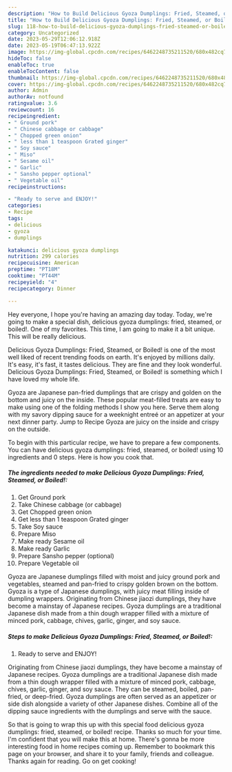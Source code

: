 ```yaml
---
description: "How to Build Delicious Gyoza Dumplings: Fried, Steamed, or Boiled! yang Delicious"
title: "How to Build Delicious Gyoza Dumplings: Fried, Steamed, or Boiled! yang Delicious"
slug: 118-how-to-build-delicious-gyoza-dumplings-fried-steamed-or-boiled-yang-delicious
category: Uncategorized
date: 2023-05-29T12:06:12.918Z
date: 2023-05-19T06:47:13.922Z
image: https://img-global.cpcdn.com/recipes/6462248735211520/680x482cq70/delicious-gyoza-dumplings-fried-steamed-or-boiled-recipe-main-photo.jpg
hideToc: false
enableToc: true
enableTocContent: false
thumbnail: https://img-global.cpcdn.com/recipes/6462248735211520/680x482cq70/delicious-gyoza-dumplings-fried-steamed-or-boiled-recipe-main-photo.jpg
cover: https://img-global.cpcdn.com/recipes/6462248735211520/680x482cq70/delicious-gyoza-dumplings-fried-steamed-or-boiled-recipe-main-photo.jpg
author: Admin
authorAv: notfound
ratingvalue: 3.6
reviewcount: 16
recipeingredient:
- " Ground pork"
- " Chinese cabbage or cabbage"
- " Chopped green onion"
- " less than 1 teaspoon Grated ginger"
- " Soy sauce"
- " Miso"
- " Sesame oil"
- " Garlic"
- " Sansho pepper optional"
- " Vegetable oil"
recipeinstructions:

- "Ready to serve and ENJOY!"
categories:
- Recipe
tags:
- delicious
- gyoza
- dumplings

katakunci: delicious gyoza dumplings 
nutrition: 299 calories
recipecuisine: American
preptime: "PT18M"
cooktime: "PT44M"
recipeyield: "4"
recipecategory: Dinner

---
```



Hey everyone, I hope you're having an amazing day today. Today, we're going to make a special dish, delicious gyoza dumplings: fried, steamed, or boiled!. One of my favorites. This time, I am going to make it a bit unique. This will be really delicious.

Delicious Gyoza Dumplings: Fried, Steamed, or Boiled! is one of the most well liked of recent trending foods on earth. It's enjoyed by millions daily. It's easy, it's fast, it tastes delicious. They are fine and they look wonderful. Delicious Gyoza Dumplings: Fried, Steamed, or Boiled! is something which I have loved my whole life.

Gyoza are Japanese pan-fried dumplings that are crispy and golden on the bottom and juicy on the inside. These popular meat-filled treats are easy to make using one of the folding methods I show you here. Serve them along with my savory dipping sauce for a weeknight entreé or an appetizer at your next dinner party. Jump to Recipe Gyoza are juicy on the inside and crispy on the outside.


To begin with this particular recipe, we have to prepare a few components. You can have delicious gyoza dumplings: fried, steamed, or boiled! using 10 ingredients and 0 steps. Here is how you cook that.

<!--inarticleads1-->

##### The ingredients needed to make Delicious Gyoza Dumplings: Fried, Steamed, or Boiled!:

1. Get  Ground pork
1. Take  Chinese cabbage (or cabbage)
1. Get  Chopped green onion
1. Get  less than 1 teaspoon Grated ginger
1. Take  Soy sauce
1. Prepare  Miso
1. Make ready  Sesame oil
1. Make ready  Garlic
1. Prepare  Sansho pepper (optional)
1. Prepare  Vegetable oil


Gyoza are Japanese dumplings filled with moist and juicy ground pork and vegetables, steamed and pan-fried to crispy golden brown on the bottom. Gyoza is a type of Japanese dumplings, with juicy meat filling inside of dumpling wrappers. Originating from Chinese jiaozi dumplings, they have become a mainstay of Japanese recipes. Gyoza dumplings are a traditional Japanese dish made from a thin dough wrapper filled with a mixture of minced pork, cabbage, chives, garlic, ginger, and soy sauce. 

<!--inarticleads2-->

##### Steps to make Delicious Gyoza Dumplings: Fried, Steamed, or Boiled!:


1. Ready to serve and ENJOY!

Originating from Chinese jiaozi dumplings, they have become a mainstay of Japanese recipes. Gyoza dumplings are a traditional Japanese dish made from a thin dough wrapper filled with a mixture of minced pork, cabbage, chives, garlic, ginger, and soy sauce. They can be steamed, boiled, pan-fried, or deep-fried. Gyoza dumplings are often served as an appetizer or side dish alongside a variety of other Japanese dishes. Combine all of the dipping sauce ingredients with the dumplings and serve with the sauce. 

So that is going to wrap this up with this special food delicious gyoza dumplings: fried, steamed, or boiled! recipe. Thanks so much for your time. I'm confident that you will make this at home. There's gonna be more interesting food in home recipes coming up. Remember to bookmark this page on your browser, and share it to your family, friends and colleague. Thanks again for reading. Go on get cooking!
